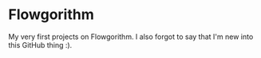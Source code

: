 # Flowgorithm
My very first projects on Flowgorithm.
I also forgot to say that I'm new into this GitHub thing :).
